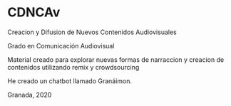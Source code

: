 # CDNCAv
Creacion y Difusion de Nuevos Contenidos Audiovisuales

Grado en Comunicación Audiovisual


Material creado para explorar nuevas formas de narraccion y creacion de contenidos 
utilizando remix y crowdsourcing

He creado un chatbot llamado Granáimon.


Granada, 2020
